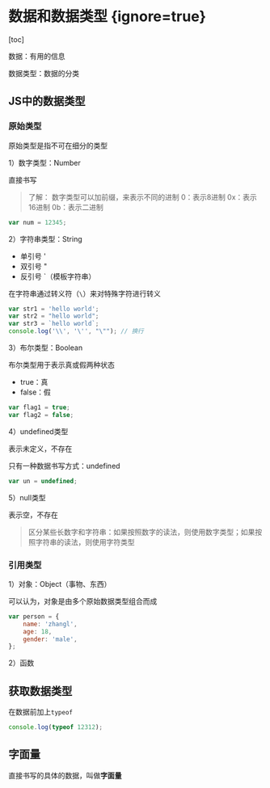 # 数据和数据类型 {ignore=true}

[toc]

数据：有用的信息

数据类型：数据的分类

## JS中的数据类型

### 原始类型

原始类型是指不可在细分的类型

1）数字类型：Number

直接书写

> 了解：
> 数字类型可以加前缀，来表示不同的进制
> 0：表示8进制
> 0x：表示16进制
> 0b：表示二进制

```javascript
var num = 12345;
```

2）字符串类型：String

- 单引号 \'
- 双引号 \"
- 反引号 \`（模板字符串）

在字符串通过转义符（`\`）来对特殊字符进行转义

```javascript
var str1 = 'hello world';
var str2 = "hello world";
var str3 = `hello world`;
console.log('\\', '\'', "\""); // 换行
```


3）布尔类型：Boolean

布尔类型用于表示真或假两种状态

- true：真
- false：假

```javascript
var flag1 = true;
var flag2 = false;
```

4）undefined类型

表示未定义，不存在

只有一种数据书写方式：undefined

```javascript
var un = undefined;
```

5）null类型

表示空，不存在

> 区分某些长数字和字符串：如果按照数字的读法，则使用数字类型；如果按照字符串的读法，则使用字符类型

### 引用类型

1）对象：Object（事物、东西）

可以认为，对象是由多个原始数据类型组合而成

```javascript
var person = {
    name: 'zhangl',
    age: 18,
    gender: 'male',
};
```

2）函数

## 获取数据类型

在数据前加上`typeof`

```javascript
console.log(typeof 12312);
```

## 字面量

直接书写的具体的数据，叫做**字面量**